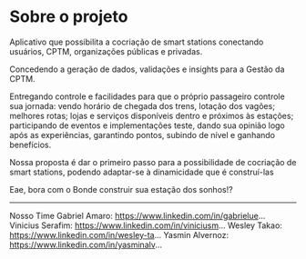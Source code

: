 # Sobre o projeto
Aplicativo que possibilita a cocriação de smart stations conectando usuários, CPTM, organizações públicas e privadas.

Concedendo a geração de dados, validações e insights para a Gestão da CPTM.

Entregando controle e facilidades para que o próprio passageiro controle sua jornada: vendo horário de chegada dos trens, lotação dos vagões; melhores rotas; lojas e serviços disponíveis dentro e próximos às estações; participando de eventos e implementações teste, dando sua opinião logo após as experiências, garantindo pontos, subindo de nível e ganhando benefícios.

Nossa proposta é dar o primeiro passo para a possibilidade de cocriação de smart stations, podendo adaptar-se à dinamicidade que é construí-las

Eae, bora com o Bonde construir sua estação dos sonhos!?

_________

Nosso Time
Gabriel Amaro: https://www.linkedin.com/in/gabrielue...
Vinicius Serafim: https://www.linkedin.com/in/viniciusm...
Wesley Takao: https://www.linkedin.com/in/wesley-ta...
Yasmin Alvernoz: https://www.linkedin.com/in/yasminalv...